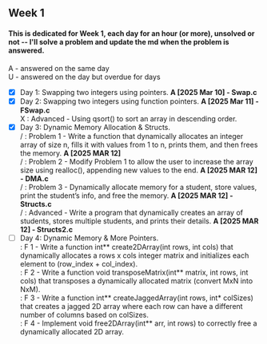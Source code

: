 ## Week 1
#### This is dedicated for Week 1, each day for an hour (or more), unsolved or not -- I'll solve a problem and update the md when the problem is answered. <br />
A - answered on the same day <br />
U - answered on the day but overdue for days <br />

- [x] Day 1: Swapping two integers using pointers. <b> A [2025 Mar 10] - Swap.c </b>
- [x] Day 2: Swapping two integers using function pointers. <b> A [2025 Mar 11] - FSwap.c </b><br />
        X : Advanced - Using qsort() to sort an array in descending order.
- [x] Day 3: Dynamic Memory Allocation & Structs. <br />
        / : Problem 1 - Write a function that dynamically allocates an integer array of size n, fills it with values from 1 to n, prints them, and then frees the memory. <b> A [2025 MAR 12] </b> <br />
        / : Problem 2 - Modify Problem 1 to allow the user to increase the array size using realloc(), appending new values to the end. <b> A [2025 MAR 12] - DMA.c </b><br /> 
        / : Problem 3 - Dynamically allocate memory for a student, store values, print the student’s info, and free the memory. <b> A [2025 MAR 12] - Structs.c </b><br />
        / : Advanced - Write a program that dynamically creates an array of students, stores multiple students, and prints their details. <b> A [2025 MAR 12] - Structs2.c </b> <br />
- [ ] Day 4: Dynamic Memory & More Pointers. <br />
          : F 1 - Write a function int** create2DArray(int rows, int cols) that dynamically allocates a rows x cols integer matrix and initializes each element to (row_index + col_index). <br />
          : F 2 - Write a function void transposeMatrix(int** matrix, int rows, int cols) that transposes a dynamically allocated matrix (convert MxN into NxM). <br />
          : F 3 - Write a function int** createJaggedArray(int rows, int* colSizes) that creates a jagged 2D array where each row can have a different number of columns based on colSizes. <br />
          : F 4 - Implement void free2DArray(int** arr, int rows) to correctly free a dynamically allocated 2D array.
